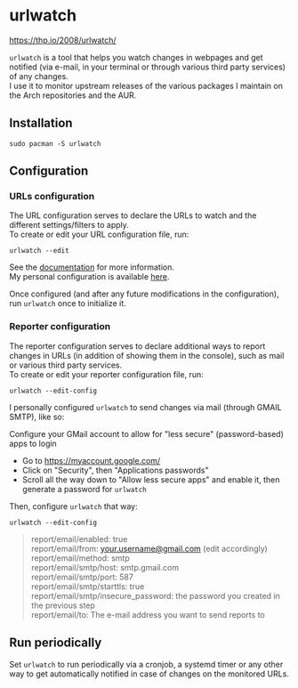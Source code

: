 # urlwatch
  
https://thp.io/2008/urlwatch/  
  
`urlwatch` is a tool that helps you watch changes in webpages and get notified (via e-mail, in your terminal or through various third party services) of any changes.  
I use it to monitor upstream releases of the various packages I maintain on the Arch repositories and the AUR.  

## Installation
  
```
sudo pacman -S urlwatch
```
  
## Configuration

### URLs configuration

The URL configuration serves to declare the URLs to watch and the different settings/filters to apply.  
To create or edit your URL configuration file, run:  
  
```
urlwatch --edit
```
  
See the [documentation](https://urlwatch.readthedocs.io/en/latest/introduction.html#jobs-and-filters) for more information.  
My personal configuration is available [here](https://github.com/Antiz96/Linux-Server/blob/main/Dotfiles/UrlWatch-conf.yaml).  
 
Once configured (and after any future modifications in the configuration), run `urlwatch` once to initialize it.

### Reporter configuration

The reporter configuration serves to declare additional ways to report changes in URLs (in addition of showing them in the console), such as mail or various third party services.  
To create or edit your reporter configuration file, run:  
  
```
urlwatch --edit-config
```
  
I personally configured `urlwatch` to send changes via mail (through GMAIL SMTP), like so:  
  
Configure your GMail account to allow for "less secure" (password-based) apps to login
- Go to https://myaccount.google.com/
- Click on "Security", then "Applications passwords"
- Scroll all the way down to "Allow less secure apps" and enable it, then generate a password for `urlwatch`
  
Then, configure `urlwatch` that way:  
```
urlwatch --edit-config
```
> report/email/enabled: true  
> report/email/from: your.username@gmail.com (edit accordingly)  
> report/email/method: smtp  
> report/email/smtp/host: smtp.gmail.com  
> report/email/smtp/port: 587  
> report/email/smtp/starttls: true  
> report/email/smtp/insecure_password: the password you created in the previous step  
> report/email/to: The e-mail address you want to send reports to  
  
## Run periodically

Set `urlwatch` to run periodically via a cronjob, a systemd timer or any other way to get automatically notified in case of changes on the monitored URLs.
